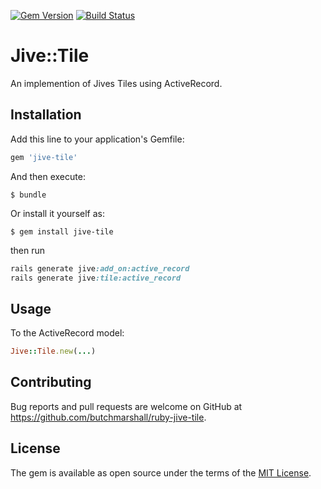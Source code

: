 [![Gem Version](https://badge.fury.io/rb/jive-tile.svg)](http://badge.fury.io/rb/jive-tile)
[![Build Status](https://travis-ci.org/butchmarshall/ruby-jive-tile.svg?branch=master)](https://travis-ci.org/butchmarshall/ruby-jive-tile)

# Jive::Tile

An implemention of Jives Tiles using ActiveRecord.

## Installation

Add this line to your application's Gemfile:

```ruby
gem 'jive-tile'
```

And then execute:

    $ bundle

Or install it yourself as:

    $ gem install jive-tile

then run

```ruby
rails generate jive:add_on:active_record
rails generate jive:tile:active_record
```

## Usage

To the ActiveRecord model:

```ruby
Jive::Tile.new(...)
```

## Contributing

Bug reports and pull requests are welcome on GitHub at https://github.com/butchmarshall/ruby-jive-tile.


## License

The gem is available as open source under the terms of the [MIT License](http://opensource.org/licenses/MIT).

